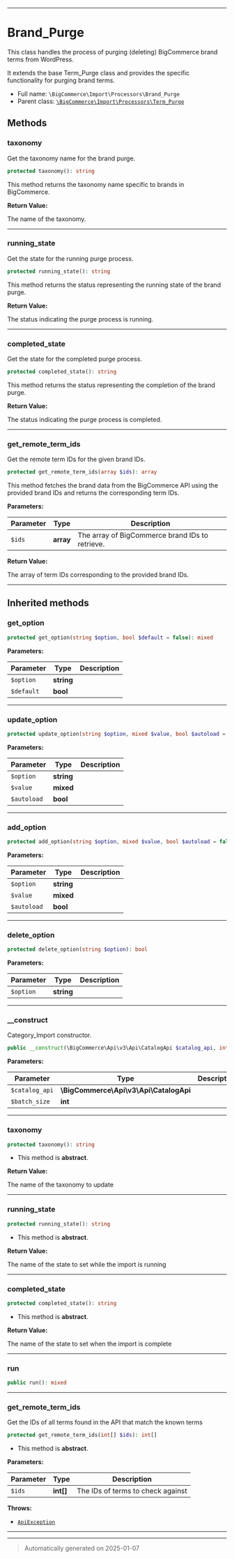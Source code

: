 ***

# Brand_Purge

This class handles the process of purging (deleting) BigCommerce brand terms from WordPress.

It extends the base Term_Purge class and provides the specific functionality for purging brand terms.

* Full name: `\BigCommerce\Import\Processors\Brand_Purge`
* Parent class: [`\BigCommerce\Import\Processors\Term_Purge`](./classes/BigCommerce/Import/Processors/Term_Purge.md)




## Methods


### taxonomy

Get the taxonomy name for the brand purge.

```php
protected taxonomy(): string
```

This method returns the taxonomy name specific to brands in BigCommerce.







**Return Value:**

The name of the taxonomy.




***

### running_state

Get the state for the running purge process.

```php
protected running_state(): string
```

This method returns the status representing the running state of the brand purge.







**Return Value:**

The status indicating the purge process is running.




***

### completed_state

Get the state for the completed purge process.

```php
protected completed_state(): string
```

This method returns the status representing the completion of the brand purge.







**Return Value:**

The status indicating the purge process is completed.




***

### get_remote_term_ids

Get the remote term IDs for the given brand IDs.

```php
protected get_remote_term_ids(array $ids): array
```

This method fetches the brand data from the BigCommerce API using the provided brand IDs and
returns the corresponding term IDs.






**Parameters:**

| Parameter | Type | Description |
|-----------|------|-------------|
| `$ids` | **array** | The array of BigCommerce brand IDs to retrieve. |


**Return Value:**

The array of term IDs corresponding to the provided brand IDs.




***


## Inherited methods


### get_option



```php
protected get_option(string $option, bool $default = false): mixed
```








**Parameters:**

| Parameter | Type | Description |
|-----------|------|-------------|
| `$option` | **string** |  |
| `$default` | **bool** |  |





***

### update_option



```php
protected update_option(string $option, mixed $value, bool $autoload = false): bool
```








**Parameters:**

| Parameter | Type | Description |
|-----------|------|-------------|
| `$option` | **string** |  |
| `$value` | **mixed** |  |
| `$autoload` | **bool** |  |





***

### add_option



```php
protected add_option(string $option, mixed $value, bool $autoload = false): bool
```








**Parameters:**

| Parameter | Type | Description |
|-----------|------|-------------|
| `$option` | **string** |  |
| `$value` | **mixed** |  |
| `$autoload` | **bool** |  |





***

### delete_option



```php
protected delete_option(string $option): bool
```








**Parameters:**

| Parameter | Type | Description |
|-----------|------|-------------|
| `$option` | **string** |  |





***

### __construct

Category_Import constructor.

```php
public __construct(\BigCommerce\Api\v3\Api\CatalogApi $catalog_api, int $batch_size): mixed
```








**Parameters:**

| Parameter | Type | Description |
|-----------|------|-------------|
| `$catalog_api` | **\BigCommerce\Api\v3\Api\CatalogApi** |  |
| `$batch_size` | **int** |  |





***

### taxonomy



```php
protected taxonomy(): string
```




* This method is **abstract**.




**Return Value:**

The name of the taxonomy to update




***

### running_state



```php
protected running_state(): string
```




* This method is **abstract**.




**Return Value:**

The name of the state to set while the import is running




***

### completed_state



```php
protected completed_state(): string
```




* This method is **abstract**.




**Return Value:**

The name of the state to set when the import is complete




***

### run



```php
public run(): mixed
```












***

### get_remote_term_ids

Get the IDs of all terms found in the API that match
the known terms

```php
protected get_remote_term_ids(int[] $ids): int[]
```




* This method is **abstract**.



**Parameters:**

| Parameter | Type | Description |
|-----------|------|-------------|
| `$ids` | **int[]** | The IDs of terms to check against |




**Throws:**

- [`ApiException`](./classes/BigCommerce/Api/v3/ApiException.md)



***


***
> Automatically generated on 2025-01-07
